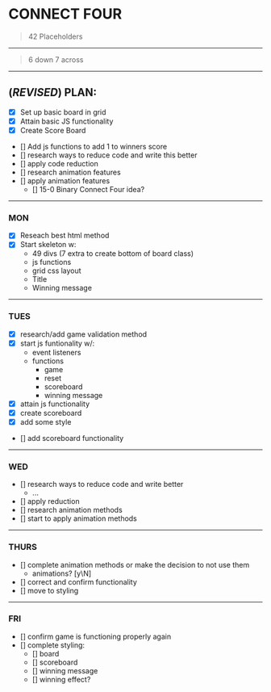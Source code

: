 # CONNECT FOUR
>42 Placeholders
***
>6 down 7 across
***
## (*REVISED*) PLAN:
* [x] Set up basic board in grid
* [x] Attain basic JS functionality
* [x] Create Score Board
* [] Add js functions to add 1 to winners score
* [] research ways to reduce code and write this better
* [] apply code reduction
* [] research animation features
* [] apply animation features
    * [] 15-0 Binary Connect Four idea?
***
### MON
* [x] Reseach best html method
* [x] Start skeleton w:
    * 49 divs (7 extra to create bottom of board class)
    * js functions
    * grid css layout
    * Title
    * Winning message
***
### TUES
* [x] research/add game validation method
* [x] start js funtionality w/:
    * event listeners
    * functions
        * game
        * reset
        * scoreboard
        * winning message
* [x] attain js functionality
* [x] create scoreboard
* [x] add some style
* [] add scoreboard functionality
*** 
### WED 
* [] research ways to reduce code and write better
    * ...
* [] apply reduction
* [] research animation methods
* [] start to apply animation methods 
***
### THURS
* [] complete animation methods or make the decision to not use them
    * animations? [y\N]
* [] correct and confirm functionality
* [] move to styling
***
### FRI
* [] confirm game is functioning properly again 
* [] complete styling:
    * [] board
    * [] scoreboard
    * [] winning message
    * [] winning effect?


